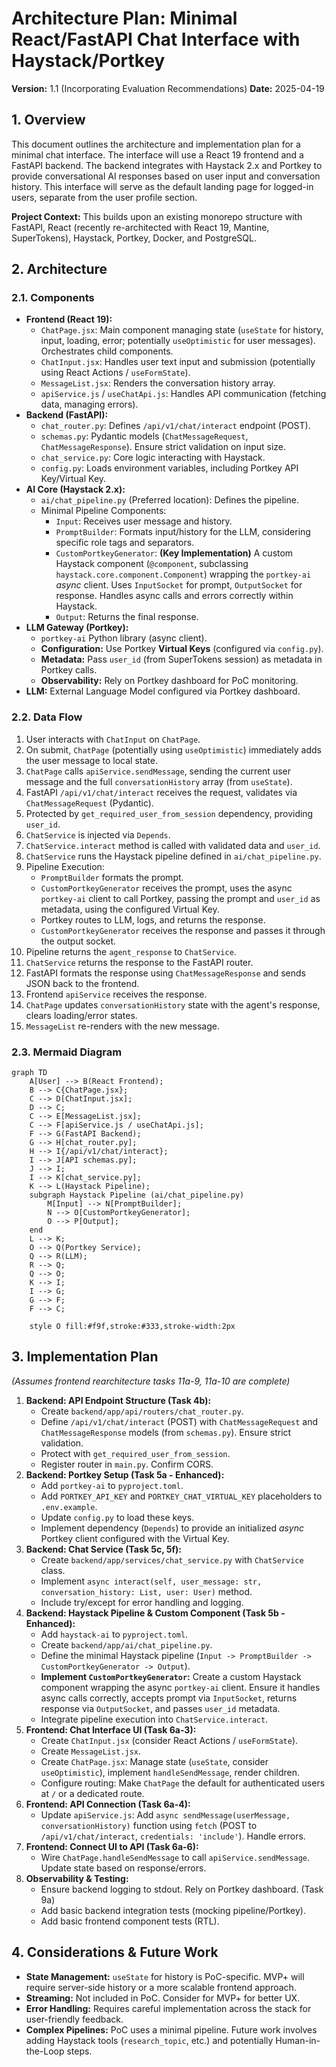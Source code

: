 # Architecture Plan: Minimal React/FastAPI Chat Interface with Haystack/Portkey

**Version:** 1.1 (Incorporating Evaluation Recommendations)
**Date:** 2025-04-19

## 1. Overview

This document outlines the architecture and implementation plan for a minimal chat interface. The interface will use a React 19 frontend and a FastAPI backend. The backend integrates with Haystack 2.x and Portkey to provide conversational AI responses based on user input and conversation history. This interface will serve as the default landing page for logged-in users, separate from the user profile section.

**Project Context:** This builds upon an existing monorepo structure with FastAPI, React (recently re-architected with React 19, Mantine, SuperTokens), Haystack, Portkey, Docker, and PostgreSQL.

## 2. Architecture

### 2.1. Components

*   **Frontend (React 19):**
    *   `ChatPage.jsx`: Main component managing state (`useState` for history, input, loading, error; potentially `useOptimistic` for user messages). Orchestrates child components.
    *   `ChatInput.jsx`: Handles user text input and submission (potentially using React Actions / `useFormState`).
    *   `MessageList.jsx`: Renders the conversation history array.
    *   `apiService.js` / `useChatApi.js`: Handles API communication (fetching data, managing errors).
*   **Backend (FastAPI):**
    *   `chat_router.py`: Defines `/api/v1/chat/interact` endpoint (POST).
    *   `schemas.py`: Pydantic models (`ChatMessageRequest`, `ChatMessageResponse`). Ensure strict validation on input size.
    *   `chat_service.py`: Core logic interacting with Haystack.
    *   `config.py`: Loads environment variables, including Portkey API Key/Virtual Key.
*   **AI Core (Haystack 2.x):**
    *   `ai/chat_pipeline.py` (Preferred location): Defines the pipeline.
    *   Minimal Pipeline Components:
        *   `Input`: Receives user message and history.
        *   `PromptBuilder`: Formats input/history for the LLM, considering specific role tags and separators.
        *   `CustomPortkeyGenerator`: **(Key Implementation)** A custom Haystack component (`@component`, subclassing `haystack.core.component.Component`) wrapping the `portkey-ai` *async* client. Uses `InputSocket` for prompt, `OutputSocket` for response. Handles async calls and errors correctly within Haystack.
        *   `Output`: Returns the final response.
*   **LLM Gateway (Portkey):**
    *   `portkey-ai` Python library (async client).
    *   **Configuration:** Use Portkey **Virtual Keys** (configured via `config.py`).
    *   **Metadata:** Pass `user_id` (from SuperTokens session) as metadata in Portkey calls.
    *   **Observability:** Rely on Portkey dashboard for PoC monitoring.
*   **LLM:** External Language Model configured via Portkey dashboard.

### 2.2. Data Flow

1.  User interacts with `ChatInput` on `ChatPage`.
2.  On submit, `ChatPage` (potentially using `useOptimistic`) immediately adds the user message to local state.
3.  `ChatPage` calls `apiService.sendMessage`, sending the current user message and the full `conversationHistory` array (from `useState`).
4.  FastAPI `/api/v1/chat/interact` receives the request, validates via `ChatMessageRequest` (Pydantic).
5.  Protected by `get_required_user_from_session` dependency, providing `user_id`.
6.  `ChatService` is injected via `Depends`.
7.  `ChatService.interact` method is called with validated data and `user_id`.
8.  `ChatService` runs the Haystack pipeline defined in `ai/chat_pipeline.py`.
9.  Pipeline Execution:
    *   `PromptBuilder` formats the prompt.
    *   `CustomPortkeyGenerator` receives the prompt, uses the async `portkey-ai` client to call Portkey, passing the prompt and `user_id` as metadata, using the configured Virtual Key.
    *   Portkey routes to LLM, logs, and returns the response.
    *   `CustomPortkeyGenerator` receives the response and passes it through the output socket.
10. Pipeline returns the `agent_response` to `ChatService`.
11. `ChatService` returns the response to the FastAPI router.
12. FastAPI formats the response using `ChatMessageResponse` and sends JSON back to the frontend.
13. Frontend `apiService` receives the response.
14. `ChatPage` updates `conversationHistory` state with the agent's response, clears loading/error states.
15. `MessageList` re-renders with the new message.

### 2.3. Mermaid Diagram

```mermaid
graph TD
    A[User] --> B(React Frontend);
    B --> C{ChatPage.jsx};
    C --> D[ChatInput.jsx];
    D --> C;
    C --> E[MessageList.jsx];
    C --> F[apiService.js / useChatApi.js];
    F --> G(FastAPI Backend);
    G --> H[chat_router.py];
    H --> I{/api/v1/chat/interact};
    I --> J[API schemas.py];
    J --> I;
    I --> K[chat_service.py];
    K --> L(Haystack Pipeline);
    subgraph Haystack Pipeline (ai/chat_pipeline.py)
        M[Input] --> N[PromptBuilder];
        N --> O[CustomPortkeyGenerator];
        O --> P[Output];
    end
    L --> K;
    O --> Q(Portkey Service);
    Q --> R(LLM);
    R --> Q;
    Q --> O;
    K --> I;
    I --> G;
    G --> F;
    F --> C;

    style O fill:#f9f,stroke:#333,stroke-width:2px
```

## 3. Implementation Plan

*(Assumes frontend rearchitecture tasks 11a-9, 11a-10 are complete)*

1.  **Backend: API Endpoint Structure (Task 4b):**
    *   Create `backend/app/api/routers/chat_router.py`.
    *   Define `/api/v1/chat/interact` (POST) with `ChatMessageRequest` and `ChatMessageResponse` models (from `schemas.py`). Ensure strict validation.
    *   Protect with `get_required_user_from_session`.
    *   Register router in `main.py`. Confirm CORS.
2.  **Backend: Portkey Setup (Task 5a - Enhanced):**
    *   Add `portkey-ai` to `pyproject.toml`.
    *   Add `PORTKEY_API_KEY` and `PORTKEY_CHAT_VIRTUAL_KEY` placeholders to `.env.example`.
    *   Update `config.py` to load these keys.
    *   Implement dependency (`Depends`) to provide an initialized *async* Portkey client configured with the Virtual Key.
3.  **Backend: Chat Service (Task 5c, 5f):**
    *   Create `backend/app/services/chat_service.py` with `ChatService` class.
    *   Implement `async interact(self, user_message: str, conversation_history: List, user: User)` method.
    *   Include try/except for error handling and logging.
4.  **Backend: Haystack Pipeline & Custom Component (Task 5b - Enhanced):**
    *   Add `haystack-ai` to `pyproject.toml`.
    *   Create `backend/app/ai/chat_pipeline.py`.
    *   Define the minimal Haystack pipeline (`Input -> PromptBuilder -> CustomPortkeyGenerator -> Output`).
    *   **Implement `CustomPortkeyGenerator`:** Create a custom Haystack component wrapping the async `portkey-ai` client. Ensure it handles async calls correctly, accepts prompt via `InputSocket`, returns response via `OutputSocket`, and passes `user_id` metadata.
    *   Integrate pipeline execution into `ChatService.interact`.
5.  **Frontend: Chat Interface UI (Task 6a-3):**
    *   Create `ChatInput.jsx` (consider React Actions / `useFormState`).
    *   Create `MessageList.jsx`.
    *   Create `ChatPage.jsx`: Manage state (`useState`, consider `useOptimistic`), implement `handleSendMessage`, render children.
    *   Configure routing: Make `ChatPage` the default for authenticated users at `/` or a dedicated route.
6.  **Frontend: API Connection (Task 6a-4):**
    *   Update `apiService.js`: Add `async sendMessage(userMessage, conversationHistory)` function using `fetch` (POST to `/api/v1/chat/interact`, `credentials: 'include'`). Handle errors.
7.  **Frontend: Connect UI to API (Task 6a-6):**
    *   Wire `ChatPage.handleSendMessage` to call `apiService.sendMessage`. Update state based on response/errors.
8.  **Observability & Testing:**
    *   Ensure backend logging to stdout. Rely on Portkey dashboard. (Task 9a)
    *   Add basic backend integration tests (mocking pipeline/Portkey).
    *   Add basic frontend component tests (RTL).

## 4. Considerations & Future Work

*   **State Management:** `useState` for history is PoC-specific. MVP+ will require server-side history or a more scalable frontend approach.
*   **Streaming:** Not included in PoC. Consider for MVP+ for better UX.
*   **Error Handling:** Requires careful implementation across the stack for user-friendly feedback.
*   **Complex Pipelines:** PoC uses a minimal pipeline. Future work involves adding Haystack tools (`research_topic`, etc.) and potentially Human-in-the-Loop steps.

